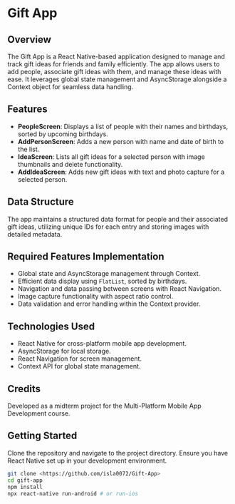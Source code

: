 # Gift App

## Overview
The Gift App is a React Native-based application designed to manage and track gift ideas for friends and family efficiently. The app allows users to add people, associate gift ideas with them, and manage these ideas with ease. It leverages global state management and AsyncStorage alongside a Context object for seamless data handling.

## Features
- **PeopleScreen**: Displays a list of people with their names and birthdays, sorted by upcoming birthdays.
- **AddPersonScreen**: Adds a new person with name and date of birth to the list.
- **IdeaScreen**: Lists all gift ideas for a selected person with image thumbnails and delete functionality.
- **AddIdeaScreen**: Adds new gift ideas with text and photo capture for a selected person.

## Data Structure
The app maintains a structured data format for people and their associated gift ideas, utilizing unique IDs for each entry and storing images with detailed metadata.

## Required Features Implementation
- Global state and AsyncStorage management through Context.
- Efficient data display using `FlatList`, sorted by birthdays.
- Navigation and data passing between screens with React Navigation.
- Image capture functionality with aspect ratio control.
- Data validation and error handling within the Context provider.

## Technologies Used
- React Native for cross-platform mobile app development.
- AsyncStorage for local storage.
- React Navigation for screen management.
- Context API for global state management.
  
## Credits
Developed as a midterm project for the Multi-Platform Mobile App Development course.

## Getting Started
Clone the repository and navigate to the project directory. Ensure you have React Native set up in your development environment.

```bash
git clone <https://github.com/isla0072/Gift-App>
cd gift-app
npm install
npx react-native run-android # or run-ios
